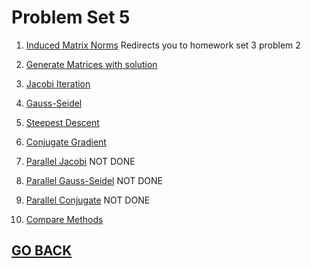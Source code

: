 # Problem Set 5

1. [Induced Matrix Norms](https://github.com/Alekoll/Math4610/tree/master/Homework/Task_Set_3/Problem4) Redirects you to homework set 3 problem 2

1. [Generate Matrices with solution](https://github.com/Alekoll/Math4610/tree/master/Homework/Task_Set_5/Problem2) 

1. [Jacobi Iteration](https://github.com/Alekoll/Math4610/tree/master/Homework/Task_Set_5/Problem3)

1. [Gauss-Seidel](https://github.com/Alekoll/Math4610/tree/master/Homework/Task_Set_5/Problem4)

1. [Steepest Descent](https://github.com/Alekoll/Math4610/tree/master/Homework/Task_Set_5/Problem5)

1. [Conjugate Gradient](https://github.com/Alekoll/Math4610/tree/master/Homework/Task_Set_5/Problem6) 

1. [Parallel Jacobi](https://github.com/Alekoll/Math4610/tree/master/Homework/Task_Set_5/Problem7) NOT DONE

1. [Parallel Gauss-Seidel](https://github.com/Alekoll/Math4610/tree/master/Homework/Task_Set_5/Problem3) NOT DONE

1. [Parallel Conjugate](https://github.com/Alekoll/Math4610/tree/master/Homework/Task_Set_5/Problem9) NOT DONE

1. [Compare Methods](https://github.com/Alekoll/Math4610/tree/master/Homework/Task_Set_5/Problem10)


## [GO BACK](https://github.com/Alekoll/Math4610)
